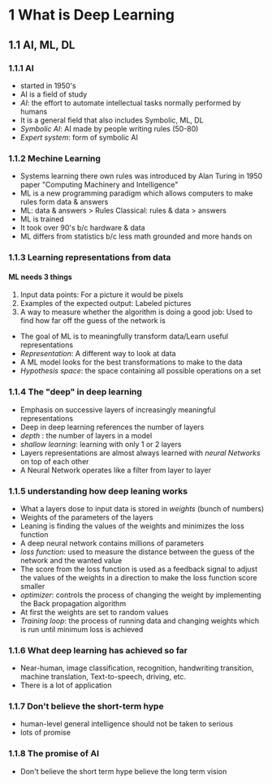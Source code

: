 # 1 What is Deep Learning

## 1.1 AI, ML, DL

### 1.1.1 AI

- started in 1950's
- AI is a field of study
- *AI*: the effort to automate intellectual tasks normally performed by humans
- It is a general field that also includes Symbolic, ML, DL
- *Symbolic AI*: AI made by people writing rules (50-80)
- *Expert system*: form of symbolic AI

### 1.1.2 Mechine Learning

- Systems learning there own rules was introduced by Alan Turing in 1950 paper "Computing Machinery and Intelligence"
- ML is a new programming paradigm which allows computers to make rules form data & answers
- ML: data & answers > Rules Classical: rules & data > answers
- ML is trained
- It took over 90's b/c hardware & data
- ML differs from statistics b/c less math grounded and more hands on

### 1.1.3 Learning representations from data 

#### ML needs 3 things

1. Input data points: For a picture it would be pixels
2. Examples of the expected output: Labeled pictures
3. A way to measure whether the algorithm is doing a good job: Used to find how far off the guess of the network is

- The goal of ML is to meaningfully transform data/Learn useful representations
- *Representation*: A different way to look at data
- A ML model looks for the best transformations to make to the data
- *Hypothesis space*: the space containing all possible operations on a set

### 1.1.4 The "deep" in deep learning

- Emphasis on successive layers of increasingly meaningful representations
- Deep in deep learning references the number of layers
- *depth* : the number of layers in a model
- *shallow learning*: learning with only 1 or 2 layers
- Layers representations are almost always learned with *neural Networks* on top of each other
- A Neural Network operates like a filter from layer to layer

### 1.1.5 understanding how deep leaning works

- What a layers dose to input data is stored in *weights* (bunch of numbers)
- Weights of the parameters of the layers
- Leaning is finding the values of the weights and minimizes the loss function
- A deep neural network contains millions of parameters
- *loss function*: used to measure the distance between the guess of the network and the wanted value
- The score from the loss function is used as a feedback signal to adjust the values of the weights in a direction to make the loss function score smaller
- *optimizer*: controls the process of changing the weight by implementing the Back propagation algorithm
- At first the weights are set to random values
- *Training loop*: the process of running data and changing weights which is run until minimum loss is achieved

### 1.1.6 What deep learning has achieved so far

- Near-human, image classification, recognition, handwriting transition, machine translation, Text-to-speech, driving, etc.
- There is a lot of application

### 1.1.7 Don't believe the short-term hype

- human-level general intelligence should not be taken to serious 
- lots of promise

### 1.1.8 The promise of AI

- Don't believe the short term hype believe the long term vision

